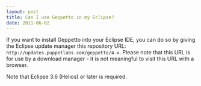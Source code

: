 ```yaml
---
layout: post
title: Can I use Geppetto in my Eclipse?
date: 2011-06-02
---
```

If you want to install Geppetto into your Eclipse IDE, you can do so by giving the Eclipse
update manager this repository URL: `http://updates.puppetlabs.com/geppetto/4.x`.
Please note that this URL is for use by a download manager - it is not meaningful
to visit this URL with a browser.

Note that Eclipse 3.6 (Helios) or later is required.
